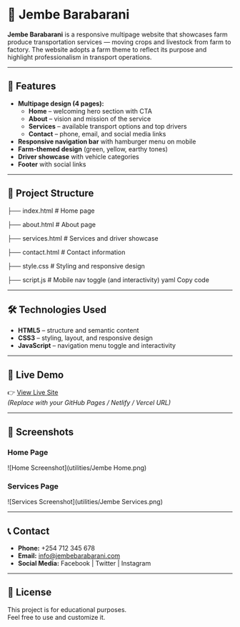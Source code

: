 # 🌾 Jembe Barabarani

**Jembe Barabarani** is a responsive multipage website that showcases farm produce transportation services — moving crops and livestock from farm to factory. The website adopts a farm theme to reflect its purpose and highlight professionalism in transport operations.

---

## 📌 Features
- **Multipage design (4 pages):**
  - **Home** – welcoming hero section with CTA
  - **About** – vision and mission of the service
  - **Services** – available transport options and top drivers
  - **Contact** – phone, email, and social media links
- **Responsive navigation bar** with hamburger menu on mobile
- **Farm-themed design** (green, yellow, earthy tones)
- **Driver showcase** with vehicle categories
- **Footer** with social links

---

## 📂 Project Structure
├── index.html # Home page

├── about.html # About page

├── services.html # Services and driver showcase

├── contact.html # Contact information

├── style.css # Styling and responsive design

├── script.js # Mobile nav toggle (and interactivity)
yaml
Copy code

---

## 🛠️ Technologies Used
- **HTML5** – structure and semantic content
- **CSS3** – styling, layout, and responsive design
- **JavaScript** – navigation menu toggle and interactivity

---

## 🚀 Live Demo
👉 [View Live Site](https://your-demo-link.com)  
*(Replace with your GitHub Pages / Netlify / Vercel URL)*

---

## 📸 Screenshots
### Home Page
![Home Screenshot](utilities/Jembe Home.png)

### Services Page
![Services Screenshot](utilities/Jembe Services.png)

---

## 📞 Contact
- **Phone:** +254 712 345 678  
- **Email:** info@jembebarabarani.com  
- **Social Media:** Facebook | Twitter | Instagram  

---

## 📄 License
This project is for educational purposes.  
Feel free to use and customize it.
